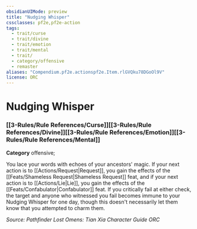 ```yaml
---
obsidianUIMode: preview
title: "Nudging Whisper"
cssclasses: pf2e,pf2e-action
tags:
  - trait/curse
  - trait/divine
  - trait/emotion
  - trait/mental
  - trait/
  - category/offensive
  - remaster
aliases: "Compendium.pf2e.actionspf2e.Item.rlGVQku78DGoOl9V"
license: ORC
---
```

# Nudging Whisper

### [[3-Rules/Rule References/Curse]][[3-Rules/Rule References/Divine]][[3-Rules/Rule References/Emotion]][[3-Rules/Rule References/Mental]]

**Category** offensive; 




You lace your words with echoes of your ancestors' magic. If your next action is to [[Actions/Request|Request]], you gain the effects of the [[Feats/Shameless Request|Shameless Request]] feat, and if your next action is to [[Actions/Lie|Lie]], you gain the effects of the [[Feats/Confabulator|Confabulator]] feat. If you critically fail at either check, the target and anyone who witnessed you fail becomes immune to your Nudging Whisper for one day, though this doesn't necessarily let them know that you attempted to charm them.

*Source: Pathfinder Lost Omens: Tian Xia Character Guide*
*ORC*